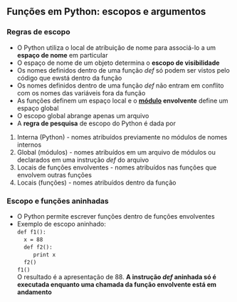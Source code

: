 ## Funções em Python: escopos e argumentos  
### Regras de escopo  
- O Python utiliza o local de atribuição de nome para associá-lo a um **espaço de nome** em particular
- O espaço de nome de um objeto determina o **escopo de visibilidade**
- Os nomes definidos dentro de uma função *def* só podem ser vistos pelo código que ewstá dentro da função
- Os nomes definidos dentro de uma função *def* não entram em conflito com os nomes das variáveis fora da função
- As funções definem um espaço local e o **[módulo](prog_aulas/modulos.md) envolvente** define um espaço global
- O escopo global abrange apenas um arquivo
- A **regra de pesquisa** de escopo do Python é dada por  
1. Interna (Python) - nomes atribuídos previamente no módulos de nomes internos
2. Global (módulos) - nomes atribuídos em um arquivo de módulos ou declarados em uma instrução *def* do arquivo
3. Locais de funções envolventes - nomes atribuídos nas funções que envolvem outras funções
4. Locais (funções) - nomes atribuídos dentro da função

### Escopo e funções aninhadas     
- O Python permite escrever funções dentro de funções envolventes
- Exemplo de escopo aninhado:  
`def f1():`  
`  x = 88`  
`  def f2():`  
`     print x`  
`  f2()`  
`f1()`  
  O resultado é a apresentação de 88. **A instrução *def* aninhada só é executada enquanto uma chamada da função envolvente está em andamento**
